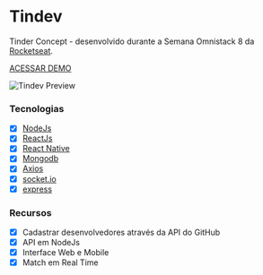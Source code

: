 # Tindev

Tinder Concept - desenvolvido durante a Semana Omnistack 8 da [Rocketseat](https://github.com/Rocketseat).

[ACESSAR DEMO](https://tindev.ogabrielaraujo.com.br)

![Tindev Preview](https://i.imgur.com/ZJaQ7jr.gif)

### Tecnologias

- [x] [NodeJs](https://nodejs.org/en/)
- [x] [ReactJs](https://github.com/reactjs/reactjs.org)
- [x] [React Native](https://github.com/facebook/react-native)
- [x] [Mongodb](https://www.mongodb.com/)
- [x] [Axios](https://github.com/axios/axios)
- [x] [socket.io](https://github.com/socketio/socket.io)
- [x] [express](https://github.com/expressjs/express)

### Recursos

- [x] Cadastrar desenvolvedores através da API do GitHub
- [x] API em NodeJs
- [x] Interface Web e Mobile
- [x] Match em Real Time
